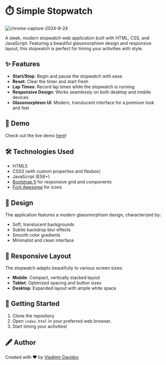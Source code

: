 # ⏱️ Simple Stopwatch

![chrome-capture-2024-8-24](https://github.com/user-attachments/assets/62acd080-0988-4bae-83b8-4577a7cac09e)

A sleek, modern stopwatch web application built with HTML, CSS, and JavaScript. Featuring a beautiful glassmorphism design and responsive layout, this stopwatch is perfect for timing your activities with style.

## ✨ Features

- **Start/Stop**: Begin and pause the stopwatch with ease
- **Reset**: Clear the timer and start fresh
- **Lap Times**: Record lap times while the stopwatch is running
- **Responsive Design**: Works seamlessly on both desktop and mobile devices
- **Glassmorphism UI**: Modern, translucent interface for a premium look and feel

## 🚀 Demo

Check out the live demo [here](https://v-dav.github.io/stopwatch/)!

## 🛠️ Technologies Used

- HTML5
- CSS3 (with custom properties and flexbox)
- JavaScript (ES6+)
- [Bootstrap 5](https://getbootstrap.com/) for responsive grid and components
- [Font Awesome](https://fontawesome.com/) for icons

## 🎨 Design

The application features a modern glassmorphism design, characterized by:

- Soft, translucent backgrounds
- Subtle backdrop blur effects
- Smooth color gradients
- Minimalist and clean interface

## 📱 Responsive Layout

The stopwatch adapts beautifully to various screen sizes:

- **Mobile**: Compact, vertically stacked layout
- **Tablet**: Optimized spacing and button sizes
- **Desktop**: Expanded layout with ample white space

## 🚦 Getting Started

1. Clone the repository
2. Open `index.html` in your preferred web browser.
3. Start timing your activities!

## 🖋️ Author

Created with ❤️ by [Vladimir Davidov](https://github.com/v-dav)
